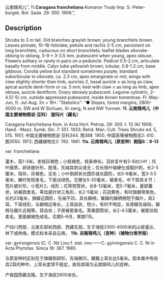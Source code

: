云南锦鸡儿",
11.**Caragana franchetiana** Komarov Trudy Imp. S.-Peter-burgsk. Bot. Sada. 29: 300. 1909.",

## Description
Shrubs to 3 m tall. Old branches grayish brown; young branchlets brown. Leaves pinnate, 10-18-foliolate; petiole and rachis 2-5 cm, persistent on long branchlets, caducous on short branchlets; leaflet blades obovate-oblong to oblong, 5-9 × 3-3.5 mm, pubescent when young, apex obtuse. Flowers solitary or rarely in pairs on a peduncle. Pedicel 0.5-2 cm, articulate basally from middle. Calyx tube yellowish brown, tubular, 0.8-1.2 cm, base gibbous. Corolla yellow but standard sometimes purple; standard suborbicular to obovate, ca. 2.3 cm, apex emarginate or not; wings with claw slightly shorter than limb, auricles 2, basal auricle ± as long as claw, apical auricle denti-form or ca. 5 mm; keel with claw ± as long as limb, apex obtuse, auricle dentiform. Ovary densely pubescent. Legume cylindric, 2-4.5(-5) cm, outside appressed pubescent, inside brown tomentose. Fl. May-Jun, fr. Jul-Aug. 2*n* = 16*.
  "Statistics": "● Slopes, forest margins; 2800-4000 m. SW and W Sichuan, Xi-zang, N and NW Yunnan.
**11. 云南锦鸡儿（中国主要植物图说·豆科） 渣玛兴（藏名）**

Caragana franchetiana Kom. in Acta Hort. Petrop. 29: 300. t. 13 (A) 1909; Hand. -Mazz. Symb. Sin. 7: 551. 1933; Rehd. Man. Cult. Trees Shrubs ed. 5, 515. 1951; 中国主要植物图说·豆科344. 图388. 1955; 中国高等植物图览2: 410. 图3550. 1972; 西藏植物志2: 782. 1981.
**11a. 云南锦鸡儿（原变种）图版6：8-13**

var. franchetiana

灌木，高1-3米。老枝灰褐色；小枝褐色，枝条伸长。羽状复叶有5-9对小叶；托叶膜质，卵状披针形，脱落，先端具刺尖或无；仅长枝叶轴硬化成粗针刺，长2-5厘米，宿存，灰褐色，无毛；小叶倒卵状长圆形或长圆形，长5-9毫米，宽3-3.5毫米，嫩时有短柔毛，下面淡绿色。花梗长5-20毫米，被柔毛，中下部具关节；苞片披针形，小苞片2，线形；花萼短管状，长8-12毫米，宽5-7毫米，基部囊状，初被疏柔毛，萼齿披针状三角形，长2-5毫米；花冠黄色，有时旗瓣带紫色，长约23毫米，旗瓣近圆形，先端不凹，具长瓣柄，翼瓣的瓣柄稍短于瓣片，具2耳，下耳线形，与瓣柄近等长，上耳齿状，短小，有时不明显，龙骨瓣先端钝，瓣柄与瓣片近相等，耳齿状；子房被密柔毛。荚果圆筒状，长2-4.5厘米，被密伏贴柔毛，里面被褐色绒毛。花期5-6月，果期7月。

产四川西部、云南东部和西部、西藏东部。生于海拔3300-4000米的山坡灌丛、林下或林缘。模式标本采自云南。
**11b. 吉隆锦鸡儿（变种）（植物分类学报）**

var. gyirongensis (C. C. Ni) Liou f. stat. nov.——C. gyirongensis C. C. Ni in Acta Phytotax. Sinica 18: 367. 1980.

与原变种的区别在于旗瓣倒卵形，先端微凹，翼瓣上耳长达5毫米。因本属中有些具2耳的种中，上耳长度常不稳定，故将其降为云南锦鸡儿的变种。

产我国西藏吉隆。生于海拔2900米处。
